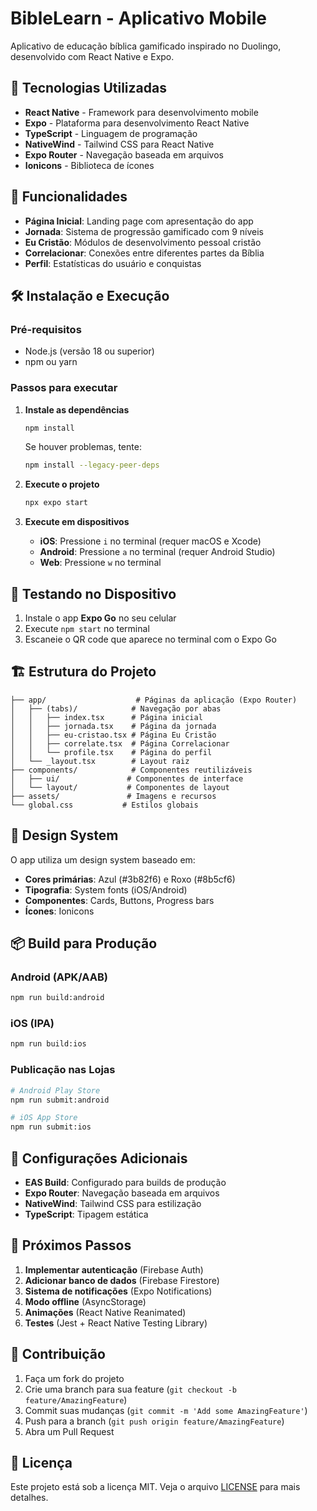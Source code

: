 # BibleLearn - Aplicativo Mobile

Aplicativo de educação bíblica gamificado inspirado no Duolingo, desenvolvido com React Native e Expo.

## 🚀 Tecnologias Utilizadas

- **React Native** - Framework para desenvolvimento mobile
- **Expo** - Plataforma para desenvolvimento React Native
- **TypeScript** - Linguagem de programação
- **NativeWind** - Tailwind CSS para React Native
- **Expo Router** - Navegação baseada em arquivos
- **Ionicons** - Biblioteca de ícones

## 📱 Funcionalidades

- **Página Inicial**: Landing page com apresentação do app
- **Jornada**: Sistema de progressão gamificado com 9 níveis
- **Eu Cristão**: Módulos de desenvolvimento pessoal cristão
- **Correlacionar**: Conexões entre diferentes partes da Bíblia
- **Perfil**: Estatísticas do usuário e conquistas

## 🛠️ Instalação e Execução

### Pré-requisitos

- Node.js (versão 18 ou superior)
- npm ou yarn

### Passos para executar

1. **Instale as dependências**
   ```bash
   npm install
   ```
   
   Se houver problemas, tente:
   ```bash
   npm install --legacy-peer-deps
   ```

2. **Execute o projeto**
   ```bash
   npx expo start
   ```

3. **Execute em dispositivos**
   - **iOS**: Pressione `i` no terminal (requer macOS e Xcode)
   - **Android**: Pressione `a` no terminal (requer Android Studio)
   - **Web**: Pressione `w` no terminal

## 📱 Testando no Dispositivo

1. Instale o app **Expo Go** no seu celular
2. Execute `npm start` no terminal
3. Escaneie o QR code que aparece no terminal com o Expo Go

## 🏗️ Estrutura do Projeto

```
├── app/                    # Páginas da aplicação (Expo Router)
│   ├── (tabs)/            # Navegação por abas
│   │   ├── index.tsx      # Página inicial
│   │   ├── jornada.tsx    # Página da jornada
│   │   ├── eu-cristao.tsx # Página Eu Cristão
│   │   ├── correlate.tsx  # Página Correlacionar
│   │   └── profile.tsx    # Página do perfil
│   └── _layout.tsx        # Layout raiz
├── components/            # Componentes reutilizáveis
│   ├── ui/               # Componentes de interface
│   └── layout/           # Componentes de layout
├── assets/               # Imagens e recursos
└── global.css           # Estilos globais
```

## 🎨 Design System

O app utiliza um design system baseado em:
- **Cores primárias**: Azul (#3b82f6) e Roxo (#8b5cf6)
- **Tipografia**: System fonts (iOS/Android)
- **Componentes**: Cards, Buttons, Progress bars
- **Ícones**: Ionicons

## 📦 Build para Produção

### Android (APK/AAB)
```bash
npm run build:android
```

### iOS (IPA)
```bash
npm run build:ios
```

### Publicação nas Lojas
```bash
# Android Play Store
npm run submit:android

# iOS App Store
npm run submit:ios
```

## 🔧 Configurações Adicionais

- **EAS Build**: Configurado para builds de produção
- **Expo Router**: Navegação baseada em arquivos
- **NativeWind**: Tailwind CSS para estilização
- **TypeScript**: Tipagem estática

## 📝 Próximos Passos

1. **Implementar autenticação** (Firebase Auth)
2. **Adicionar banco de dados** (Firebase Firestore)
3. **Sistema de notificações** (Expo Notifications)
4. **Modo offline** (AsyncStorage)
5. **Animações** (React Native Reanimated)
6. **Testes** (Jest + React Native Testing Library)

## 🤝 Contribuição

1. Faça um fork do projeto
2. Crie uma branch para sua feature (`git checkout -b feature/AmazingFeature`)
3. Commit suas mudanças (`git commit -m 'Add some AmazingFeature'`)
4. Push para a branch (`git push origin feature/AmazingFeature`)
5. Abra um Pull Request

## 📄 Licença

Este projeto está sob a licença MIT. Veja o arquivo [LICENSE](LICENSE) para mais detalhes.